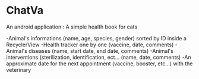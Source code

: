 # ChatVa
An android application : A simple health book for cats

-Animal's informations (name, age, species, gender) sorted by ID inside a RecyclerView
-Health tracker one by one (vaccine, date, comments)
-Animal's diseases (name, start date, end date, comments)
-Animal's interventions (sterilization, identification, ect... (name, date, comments)
-An approximate date for the next appointment (vaccine, booster, etc...) with the veterinary
